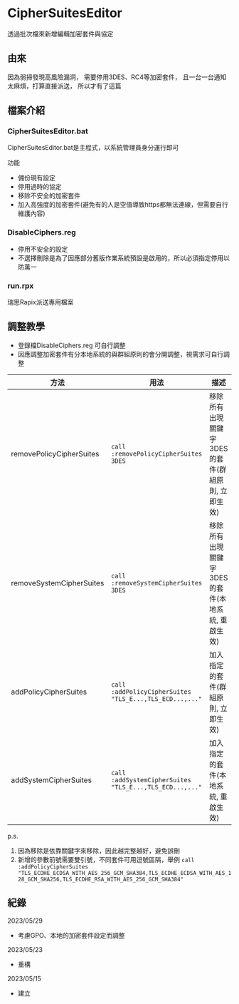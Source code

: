 # CipherSuitesEditor
透過批次檔來新增編輯加密套件與協定

## 由來

因為弱掃發現高風險漏洞，
需要停用3DES、RC4等加密套件，
且一台一台通知太麻煩，打算直接派送，
所以才有了這篇

## 檔案介紹
### CipherSuitesEditor.bat
CipherSuitesEditor.bat是主程式，以系統管理員身分運行即可

功能
- 備份現有設定
- 停用過時的協定
- 移除不安全的加密套件
- 加入高強度的加密套件(避免有的人是空值導致https都無法連線，但需要自行維護內容)

### DisableCiphers.reg
- 停用不安全的設定
- 不選擇刪除是為了因應部分舊版作業系統預設是啟用的，所以必須指定停用以防萬一

### run.rpx
瑞思Rapix派送專用檔案

## 調整教學
- 登錄檔DisableCiphers.reg 可自行調整
- 因應調整加密套件有分本地系統的與群組原則的會分開調整，視需求可自行調整

|方法|用法|描述|
|---|---|---|
|removePolicyCipherSuites|`call :removePolicyCipherSuites 3DES`|移除所有出現關鍵字3DES的套件(群組原則, 立即生效)|
|removeSystemCipherSuites|`call :removeSystemCipherSuites 3DES`|移除所有出現關鍵字3DES的套件(本地系統, 重啟生效)|
|addPolicyCipherSuites |`call :addPolicyCipherSuites  "TLS_E...,TLS_ECD...,..."`|加入指定的套件(群組原則, 立即生效)|
|addSystemCipherSuites |`call :addSystemCipherSuites  "TLS_E...,TLS_ECD...,..."`|加入指定的套件(本地系統, 重啟生效)|

p.s. 
1. 因為移除是依靠關鍵字來移除，因此越完整越好，避免誤刪
2. 新增的參數前號需要雙引號，不同套件可用逗號區隔，舉例 `call :addPolicyCipherSuites  "TLS_ECDHE_ECDSA_WITH_AES_256_GCM_SHA384,TLS_ECDHE_ECDSA_WITH_AES_128_GCM_SHA256,TLS_ECDHE_RSA_WITH_AES_256_GCM_SHA384"`

## 紀錄

2023/05/29
- 考慮GPO、本地的加密套件設定而調整

2023/05/23
- 重構

2023/05/15
- 建立

